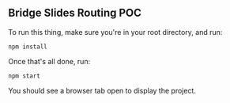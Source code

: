 ## Bridge Slides Routing POC

To run this thing, make sure you're in your root directory, and run:

```
npm install
```

Once that's all done, run:

```
npm start
```

You should see a browser tab open to display the project.